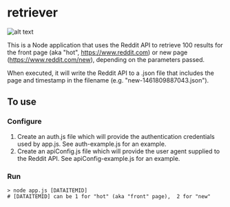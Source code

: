 # retriever 
![alt text](https://travis-ci.org/ryanchappell/uw-ds-350-reddit-retriever.svg?branch=master "build status")

This is a Node application that uses the Reddit API to retrieve 100 results for the front page (aka "hot", https://www.reddit.com) or new page (https://www.reddit.com/new), depending on the parameters passed. 

When executed, it will write the Reddit API to a .json file that includes the page and timestamp in the filename (e.g. "new-1461809887043.json").

## To use

### Configure
1. Create an auth.js file which will provide the authentication credentials used by app.js. See auth-example.js for an example.
2. Create an apiConfig.js file which will provide the user agent supplied to the Reddit API. See apiConfig-example.js for an example.

### Run
```
> node app.js [DATAITEMID]
# [DATAITEMID] can be 1 for "hot" (aka "front" page),  2 for "new"
```

